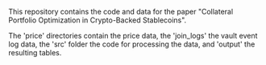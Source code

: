 This repository contains the code and data for the paper "Collateral Portfolio Optimization in
Crypto-Backed Stablecoins".

The 'price' directories contain the price data, the 'join_logs' the vault event log data, the 'src' folder the code for processing the data, and 'output' the resulting tables.
